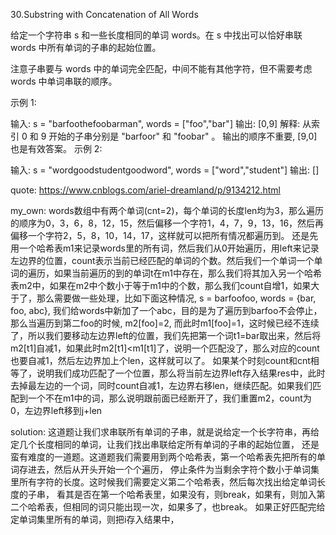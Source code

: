 30.Substring with Concatenation of All Words

给定一个字符串 s 和一些长度相同的单词 words。在 s 中找出可以恰好串联 words 中所有单词的子串的起始位置。

注意子串要与 words 中的单词完全匹配，中间不能有其他字符，但不需要考虑 words 中单词串联的顺序。

示例 1:

输入:
  s = "barfoothefoobarman",
  words = ["foo","bar"]
输出: [0,9]
解释: 从索引 0 和 9 开始的子串分别是 "barfoor" 和 "foobar" 。
输出的顺序不重要, [9,0] 也是有效答案。
示例 2:

输入:
  s = "wordgoodstudentgoodword",
  words = ["word","student"]
输出: []

quote:
https://www.cnblogs.com/ariel-dreamland/p/9134212.html

my_own:
words数组中有两个单词(cnt=2)，每个单词的长度len均为3，那么遍历的顺序为0，3，6，8，12，15，然后偏移一个字符1，4，7，9，13，16，然后再偏移一个字符2，5，8，10，14，17，这样就可以把所有情况都遍历到。
还是先用一个哈希表m1来记录words里的所有词，然后我们从0开始遍历，用left来记录左边界的位置，count表示当前已经匹配的单词的个数。然后我们一个单词一个单词的遍历，如果当前遍历的到的单词t在m1中存在，那么我们将其加入另一个哈希表m2中，如果在m2中个数小于等于m1中的个数，那么我们count自增1，如果大于了，那么需要做一些处理，比如下面这种情况, s = barfoofoo, words = {bar, foo, abc}, 我们给words中新加了一个abc，目的是为了遍历到barfoo不会停止，那么当遍历到第二foo的时候, m2[foo]=2, 而此时m1[foo]=1，这时候已经不连续了，所以我们要移动左边界left的位置，我们先把第一个词t1=bar取出来，然后将m2[t1]自减1，如果此时m2[t1]<m1[t1]了，说明一个匹配没了，那么对应的count也要自减1，然后左边界加上个len，这样就可以了。
如果某个时刻count和cnt相等了，说明我们成功匹配了一个位置，那么将当前左边界left存入结果res中，此时去掉最左边的一个词，同时count自减1，左边界右移len，继续匹配。如果我们匹配到一个不在m1中的词，那么说明跟前面已经断开了，我们重置m2，count为0，左边界left移到j+len


solution:
这道题让我们求串联所有单词的子串，就是说给定一个长字符串，再给定几个长度相同的单词，让我们找出串联给定所有单词的子串的起始位置，
还是蛮有难度的一道题。这道题我们需要用到两个哈希表，第一个哈希表先把所有的单词存进去，然后从开头开始一个个遍历，
停止条件为当剩余字符个数小于单词集里所有字符的长度。这时候我们需要定义第二个哈希表，然后每次找出给定单词长度的子串，
看其是否在第一个哈希表里，如果没有，则break，如果有，则加入第二个哈希表，但相同的词只能出现一次，如果多了，也break。
如果正好匹配完给定单词集里所有的单词，则把i存入结果中，